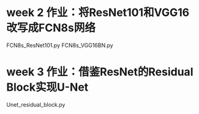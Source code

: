 # week 2 作业：将ResNet101和VGG16改写成FCN8s网络
FCN8s_ResNet101.py
FCN8s_VGG16BN.py

# week 3 作业：借鉴ResNet的Residual Block实现U-Net
Unet_residual_block.py
